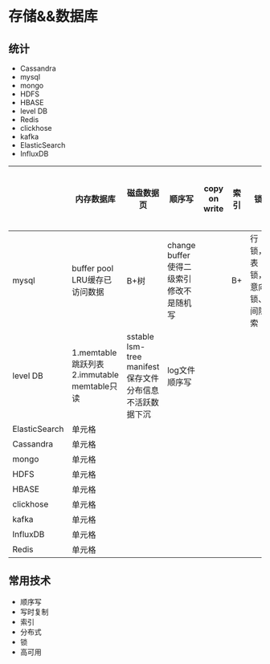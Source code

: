 # 存储&&数据库

## 统计
- Cassandra
- mysql
- mongo
- HDFS
- HBASE
- level DB
- Redis
- clickhose
- kafka
- ElasticSearch
- InfluxDB

|       | 内存数据库 |  磁盘数据页  | 顺序写  | copy on write |索引|锁|高可用|分布一致性|
|  ---- |  ----  | ----  | ----  | ----  | ----  | ----  | ----  | ----  | 
| mysql | buffer pool LRU缓存已访问数据| B+树 | change buffer使得二级索引修改不是随机写| | B+| 行锁，表锁，意向锁、间隙索| binlog/redo log|隔离级别|
| level DB | 1.memtable跳跃列表 2.immutable memtable只读 | sstable lsm-tree manifest保存文件分布信息 不活跃数据下沉| log文件顺序写| | | |通过log文件记录操作用于恢复| ||
| ElasticSearch  | 单元格 |
| Cassandra  | 单元格 |
| mongo  | 单元格 |
| HDFS  | 单元格 |
| HBASE  | 单元格 |
| clickhose  | 单元格 |
| kafka  | 单元格 |
| InfluxDB  | 单元格 |
| Redis  | 单元格 |
## 常用技术

- 顺序写
- 写时复制
- 索引
- 分布式
- 锁
- 高可用
